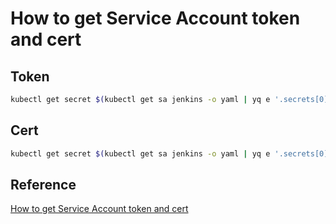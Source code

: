 # How to get Service Account token and cert

## Token

```bash
kubectl get secret $(kubectl get sa jenkins -o yaml | yq e '.secrets[0].name' -) -o yaml | yq e '.data.token' - | base64 -d
```

## Cert

```bash
kubectl get secret $(kubectl get sa jenkins -o yaml | yq e '.secrets[0].name' -) -o yaml | yq e '.data."ca.crt"' - | base64 -d
```

## Reference

[How to get Service Account token and cert](https://kubernetes.io/docs/reference/access-authn-authz/authentication/)

